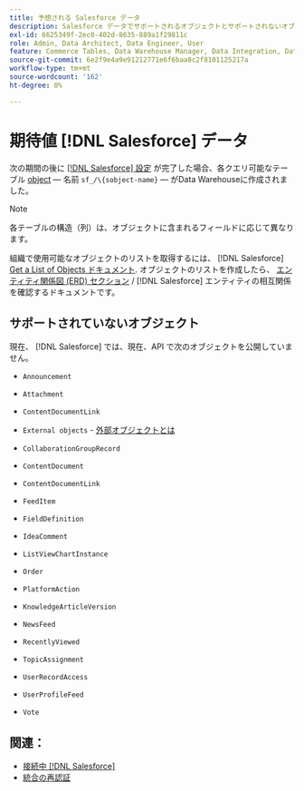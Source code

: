 ```yaml
---
title: 予想される Salesforce データ
description: Salesforce データでサポートされるオブジェクトとサポートされないオブジェクトについて説明します。
exl-id: 6625349f-2ec0-402d-8635-889a1f29811c
role: Admin, Data Architect, Data Engineer, User
feature: Commerce Tables, Data Warehouse Manager, Data Integration, Data Import/Export
source-git-commit: 6e2f9e4a9e91212771e6f6baa8c2f8101125217a
workflow-type: tm+mt
source-wordcount: '162'
ht-degree: 0%

---
```


# 期待値 [!DNL Salesforce] データ

次の期間の後に [[!DNL Salesforce] 設定](../integrations/salesforce.md) が完了した場合、各クエリ可能なテーブル [object](https://developer.salesforce.com/docs/atlas.en-us.object_reference.meta/object_reference/sforce_api_objects_concepts.htm)  — 名前 `sf_/\{sobject-name}`  — がData Warehouseに作成されました。

>[!NOTE]
>
>各テーブルの構造（列）は、オブジェクトに含まれるフィールドに応じて異なります。

組織で使用可能なオブジェクトのリストを取得するには、 [!DNL Salesforce] [Get a List of Objects ドキュメント](https://developer.salesforce.com/docs/atlas.en-us.api_rest.meta/api_rest/dome_describeGlobal.htm). オブジェクトのリストを作成したら、 [エンティティ関係図 (ERD) セクション](https://developer.salesforce.com/docs/atlas.en-us.object_reference.meta/object_reference/sforce_api_erd_knowledge.htm) / [!DNL Salesforce] エンティティの相互関係を確認するドキュメントです。

## サポートされていないオブジェクト

現在、 [!DNL Salesforce] では、現在、API で次のオブジェクトを公開していません。

* `Announcement`
* `Attachment`
* `ContentDocumentLink`
* `External objects` - [外部オブジェクトとは](https://developer.salesforce.com/docs/atlas.en-us.object_reference.meta/object_reference/sforce_api_objects_external_objects.htm)
* `CollaborationGroupRecord`
* `ContentDocument`
* `ContentDocumentLink`
* `FeedItem`
* `FieldDefinition`
* `IdeaComment`
* `ListViewChartInstance`
* `Order`
* `PlatformAction`

* `KnowledgeArticleVersion`
* `NewsFeed`
* `RecentlyViewed`
* `TopicAssignment`
* `UserRecordAccess`
* `UserProfileFeed`
* `Vote`

## 関連：

* [接続中 [!DNL Salesforce]](../integrations/salesforce.md)
* [統合の再認証](https://experienceleague.adobe.com/docs/commerce-knowledge-base/kb/how-to/mbi-reauthenticating-integrations.html)
